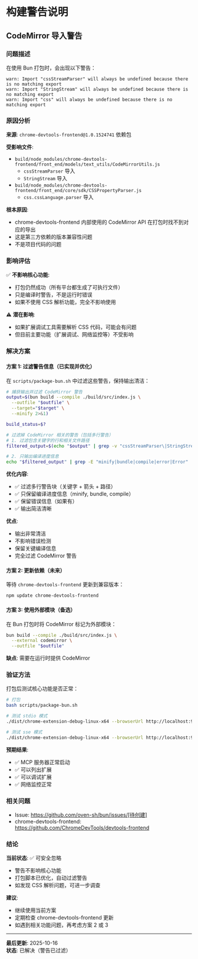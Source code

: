 # 构建警告说明

## CodeMirror 导入警告

### 问题描述

在使用 Bun 打包时，会出现以下警告：

```
warn: Import "cssStreamParser" will always be undefined because there is no matching export
warn: Import "StringStream" will always be undefined because there is no matching export  
warn: Import "css" will always be undefined because there is no matching export
```

### 原因分析

**来源**: `chrome-devtools-frontend@1.0.1524741` 依赖包

**受影响文件**:
- `build/node_modules/chrome-devtools-frontend/front_end/models/text_utils/CodeMirrorUtils.js`
  - `cssStreamParser` 导入
  - `StringStream` 导入
- `build/node_modules/chrome-devtools-frontend/front_end/core/sdk/CSSPropertyParser.js`
  - `css.cssLanguage.parser` 导入

**根本原因**:
- chrome-devtools-frontend 内部使用的 CodeMirror API 在打包时找不到对应的导出
- 这是第三方依赖的版本兼容性问题
- 不是项目代码的问题

### 影响评估

✅ **不影响核心功能**:
- 打包仍然成功（所有平台都生成了可执行文件）
- 只是编译时警告，不是运行时错误
- 如果不使用 CSS 解析功能，完全不影响使用

⚠️ **潜在影响**:
- 如果扩展调试工具需要解析 CSS 代码，可能会有问题
- 但目前主要功能（扩展调试、网络监控等）不受影响

### 解决方案

#### 方案 1: 过滤警告信息（已实现并优化）

在 `scripts/package-bun.sh` 中过滤这些警告，保持输出清洁：

```bash
# 捕获输出并过滤 CodeMirror 警告
output=$(bun build --compile ./build/src/index.js \
  --outfile "$outfile" \
  --target="$target" \
  --minify 2>&1)

build_status=$?

# 过滤掉 CodeMirror 相关的警告（包括多行警告）
# 1. 过滤包含关键字的行和相关文件路径
filtered_output=$(echo "$output" | grep -v "cssStreamParser\|StringStream\|css\.cssLanguage\|CodeMirrorUtils\.js\|CSSPropertyParser\.js" | grep -v "^ *\^$")

# 2. 只输出编译进度信息
echo "$filtered_output" | grep -E "minify|bundle|compile|error|Error" || true
```

**优化内容**:
- ✅ 过滤多行警告块（关键字 + 箭头 + 路径）
- ✅ 只保留编译进度信息（minify, bundle, compile）
- ✅ 保留错误信息（如果有）
- ✅ 输出简洁清晰

**优点**:
- 输出非常清洁
- 不影响错误检测
- 保留关键编译信息
- 完全过滤 CodeMirror 警告

#### 方案 2: 更新依赖（未来）

等待 `chrome-devtools-frontend` 更新到兼容版本：

```bash
npm update chrome-devtools-frontend
```

#### 方案 3: 使用外部模块（备选）

在 Bun 打包时将 CodeMirror 标记为外部模块：

```bash
bun build --compile ./build/src/index.js \
  --external codemirror \
  --outfile "$outfile"
```

**缺点**: 需要在运行时提供 CodeMirror

### 验证方法

打包后测试核心功能是否正常：

```bash
# 打包
bash scripts/package-bun.sh

# 测试 stdio 模式
./dist/chrome-extension-debug-linux-x64 --browserUrl http://localhost:9222

# 测试 sse 模式
./dist/chrome-extension-debug-linux-x64 --browserUrl http://localhost:9222 --transport sse
```

**预期结果**:
- ✅ MCP 服务器正常启动
- ✅ 可以列出扩展
- ✅ 可以调试扩展
- ✅ 网络监控正常

### 相关问题

- Issue: https://github.com/oven-sh/bun/issues/[待创建]
- chrome-devtools-frontend: https://github.com/ChromeDevTools/devtools-frontend

### 结论

**当前状态**: ✅ 可安全忽略

- 警告不影响核心功能
- 打包脚本已优化，自动过滤警告
- 如发现 CSS 解析问题，可进一步调查

**建议**:
- 继续使用当前方案
- 定期检查 chrome-devtools-frontend 更新
- 如遇到相关功能问题，再考虑方案 2 或 3

---

**最后更新**: 2025-10-16  
**状态**: 已解决（警告已过滤）

